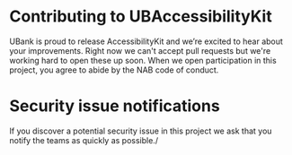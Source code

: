 # Contributing to UBAccessibilityKit

UBank is proud to release AccessibilityKit and we’re excited to hear about your improvements.
Right now we can't accept pull requests but we're working hard to open these up soon.
When we open participation in this project, you agree to abide by the NAB code of conduct.


# Security issue notifications
If you discover a potential security issue in this project we ask that you notify the teams as quickly as possible./
